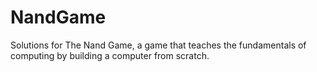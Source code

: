 # NandGame
Solutions for The Nand Game, a game that teaches the fundamentals of computing by building a computer from scratch.
